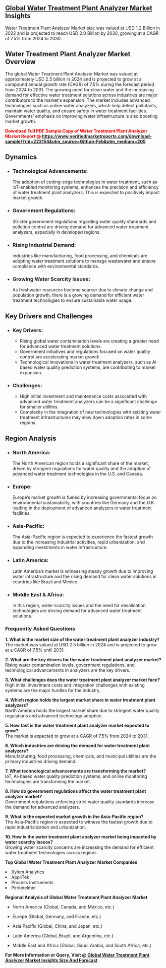 <h2><a href="https://www.verifiedmarketreports.com/download-sample/?rid=223154&amp;utm_source=Github&amp;utm_medium=205" target="_blank">Global Water Treatment Plant Analyzer Market</a> Insights</h2><p>Water Treatment Plant Analyzer Market size was valued at USD 1.2 Billion in 2022 and is projected to reach USD 2.0 Billion by 2030, growing at a CAGR of 7.5% from 2024 to 2030.</p><p> <h2>Water Treatment Plant Analyzer Market Overview</h2> <p>The global Water Treatment Plant Analyzer Market was valued at approximately USD 2.5 billion in 2024 and is projected to grow at a compound annual growth rate (CAGR) of 7.5% during the forecast period from 2024 to 2031. The growing need for clean water and the increasing demand for effective water treatment solutions across industries are major contributors to the market's expansion. The market includes advanced technologies such as online water analyzers, which help detect pollutants, maintain water quality, and ensure safety in water treatment facilities. Governments' emphasis on improving water infrastructure is also boosting market growth.</p> <p><strong><p><span class=""><span style="color: #ff0000;"><strong>Download Full PDF Sample Copy of Water Treatment Plant Analyzer Market Report</strong> @ </span><a href="https://www.verifiedmarketreports.com/download-sample/?rid=223154&amp;utm_source=Github-Feb&amp;utm_medium=205" target="_blank">https://www.verifiedmarketreports.com/download-sample/?rid=223154&amp;utm_source=Github-Feb&amp;utm_medium=205</a></span></p></strong></p> <h2>Dynamics</h2> <ul> <li><h3>Technological Advancements:</h3> The adoption of cutting-edge technologies in water treatment, such as IoT-enabled monitoring systems, enhances the precision and efficiency of water treatment plant analyzers. This is expected to positively impact market growth.</li> <li><h3>Government Regulations:</h3> Stricter government regulations regarding water quality standards and pollution control are driving demand for advanced water treatment analyzers, especially in developed regions.</li> <li><h3>Rising Industrial Demand:</h3> Industries like manufacturing, food processing, and chemicals are adopting water treatment solutions to manage wastewater and ensure compliance with environmental standards.</li> <li><h3>Growing Water Scarcity Issues:</h3> As freshwater resources become scarcer due to climate change and population growth, there is a growing demand for efficient water treatment technologies to ensure sustainable water usage.</li> </ul> <h2>Key Drivers and Challenges</h2> <ul> <li><h3>Key Drivers:</h3> <ul> <li>Rising global water contamination levels are creating a greater need for advanced water treatment solutions.</li> <li>Government initiatives and regulations focused on water quality control are accelerating market growth.</li> <li>Technological innovations in water treatment analyzers, such as AI-based water quality prediction systems, are contributing to market expansion.</li> </ul> </li> <li><h3>Challenges:</h3> <ul> <li>High initial investment and maintenance costs associated with advanced water treatment analyzers can be a significant challenge for smaller utilities.</li> <li>Complexity in the integration of new technologies with existing water treatment infrastructures may slow down adoption rates in some regions.</li> </ul> </li> </ul> <h2>Region Analysis</h2> <ul> <li><h3>North America:</h3> The North American region holds a significant share of the market, driven by stringent regulations for water quality and the adoption of advanced water treatment technologies in the U.S. and Canada.</li> <li><h3>Europe:</h3> Europe’s market growth is fueled by increasing governmental focus on environmental sustainability, with countries like Germany and the U.K. leading in the deployment of advanced analyzers in water treatment facilities.</li> <li><h3>Asia-Pacific:</h3> The Asia-Pacific region is expected to experience the fastest growth due to the increasing industrial activities, rapid urbanization, and expanding investments in water infrastructure.</li> <li><h3>Latin America:</h3> Latin America’s market is witnessing steady growth due to improving water infrastructure and the rising demand for clean water solutions in countries like Brazil and Mexico.</li> <li><h3>Middle East & Africa:</h3> In this region, water scarcity issues and the need for desalination technologies are driving demand for advanced water treatment solutions.</li> </ul> <h3>Frequently Asked Questions</h3> <p><strong>1. What is the market size of the water treatment plant analyzer industry?</strong><br> The market was valued at USD 2.5 billion in 2024 and is projected to grow at a CAGR of 7.5% until 2031.</p> <p><strong>2. What are the key drivers for the water treatment plant analyzer market?</strong><br> Rising water contamination levels, government regulations, and technological advancements in analyzers are the key drivers.</p> <p><strong>3. What challenges does the water treatment plant analyzer market face?</strong><br> High initial investment costs and integration challenges with existing systems are the major hurdles for the industry.</p> <p><strong>4. Which region holds the largest market share in water treatment plant analyzers?</strong><br> North America holds the largest market share due to stringent water quality regulations and advanced technology adoption.</p> <p><strong>5. How fast is the water treatment plant analyzer market expected to grow?</strong><br> The market is expected to grow at a CAGR of 7.5% from 2024 to 2031.</p> <p><strong>6. Which industries are driving the demand for water treatment plant analyzers?</strong><br> Manufacturing, food processing, chemicals, and municipal utilities are the primary industries driving demand.</p> <p><strong>7. What technological advancements are transforming the market?</strong><br> IoT, AI-based water quality prediction systems, and online monitoring technologies are transforming the market.</p> <p><strong>8. How do government regulations affect the water treatment plant analyzer market?</strong><br> Government regulations enforcing strict water quality standards increase the demand for advanced analyzers.</p> <p><strong>9. What is the expected market growth in the Asia-Pacific region?</strong><br> The Asia-Pacific region is expected to witness the fastest growth due to rapid industrialization and urbanization.</p> <p><strong>10. How is the water treatment plant analyzer market being impacted by water scarcity issues?</strong><br> Growing water scarcity concerns are increasing the demand for efficient water treatment technologies across regions.</p> </p><p><strong>Top Global Water Treatment Plant Analyzer Market Companies</strong></p><div data-test-id=""><p><li>Xylem Analytics</li><li> AppliTek</li><li> Process Instruments</li><li> Perkinelmer</li></p><div><strong>Regional Analysis of&nbsp;Global Water Treatment Plant Analyzer Market</strong></div><ul><li dir="ltr"><p dir="ltr">North America&nbsp;(Global, Canada, and Mexico, etc.)</p></li><li dir="ltr"><p dir="ltr">Europe (Global, Germany, and France, etc.)</p></li><li dir="ltr"><p dir="ltr">Asia Pacific&nbsp;(Global, China, and Japan, etc.)</p></li><li dir="ltr"><p dir="ltr">Latin America&nbsp;(Global, Brazil, and Argentina, etc.)</p></li><li dir="ltr">Middle East and Africa&nbsp;(Global, Saudi Arabia, and South Africa, etc.)</li></ul><p><strong>For More Information or Query, Visit @&nbsp;</strong><strong><a href="https://www.verifiedmarketreports.com/product/water-treatment-plant-analyzer-market/?utm_source=Github&amp;utm_medium=205" target="_blank">Global Water Treatment Plant Analyzer Market Insights Size And Forecast</a></strong></p></div>
